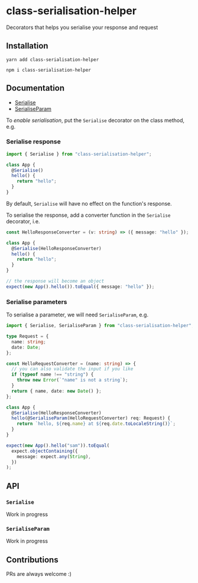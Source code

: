 # class-serialisation-helper

Decorators that helps you serialise your response and request

## Installation

```
yarn add class-serialisation-helper
```

```
npm i class-serialisation-helper
```

## Documentation

- [Serialise](###Serialise)
- [SerialiseParam](###SerialiseParam)

To _enable serialisation_, put the `Serialise` decorator on the class method, e.g.

### Serialise response

```typescript
import { Serialise } from "class-serialisation-helper";

class App {
  @Serialise()
  hello() {
    return "hello";
  }
}
```

By default, `Serialise` will have no effect on the function's response.

To serialise the response, add a converter function in the `Serialise` decorator, i.e.

```typescript
const HelloResponseConverter = (v: string) => ({ message: "hello" });

class App {
  @Serialise(HelloResponseConverter)
  hello() {
    return "hello";
  }
}

// the response will become an object
expect(new App().hello()).toEqual({ message: "hello" });
```

### Serialise parameters

To serialise a parameter, we will need `SerialiseParam`, e.g.

```typescript
import { Serialise, SerialiseParam } from "class-serialisation-helper";

type Request = {
  name: string;
  date: Date;
};

const HelloRequestConverter = (name: string) => {
  // you can also validate the input if you like
  if (typeof name !== "string") {
    throw new Error(`"name" is not a string`);
  }
  return { name, date: new Date() };
};

class App {
  @Serialise(HelloResponseConverter)
  hello(@SerialiseParam(HelloRequestConverter) req: Request) {
    return `hello, ${req.name} at ${req.date.toLocaleString()}`;
  }
}

expect(new App().hello("sam")).toEqual(
  expect.objectContaining({
    message: expect.any(String),
  })
);
```

## API

### `Serialise`

Work in progress

### `SerialiseParam`

Work in progress

## Contributions

PRs are always welcome :)
